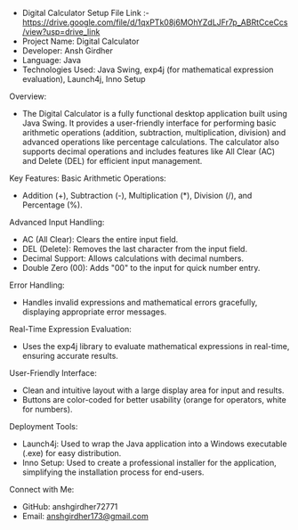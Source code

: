 * Digital Calculator Setup File Link :- https://drive.google.com/file/d/1qxPTk08j6MOhYZdLJFr7p_ABRtCceCcs/view?usp=drive_link
* Project Name: Digital Calculator
* Developer: Ansh Girdher
* Language: Java
* Technologies Used: Java Swing, exp4j (for mathematical expression evaluation), Launch4j, Inno Setup

Overview:
* The Digital Calculator is a fully functional desktop application built using Java Swing. It provides a user-friendly interface for performing basic arithmetic operations (addition, subtraction, multiplication, division) and advanced operations like percentage calculations. The calculator also supports decimal operations and includes features like All Clear (AC) and Delete (DEL) for efficient input management.

Key Features:
Basic Arithmetic Operations:
* Addition (+), Subtraction (-), Multiplication (*), Division (/), and Percentage (%).

Advanced Input Handling:
* AC (All Clear): Clears the entire input field.
* DEL (Delete): Removes the last character from the input field.
* Decimal Support: Allows calculations with decimal numbers.
* Double Zero (00): Adds "00" to the input for quick number entry.

Error Handling:
* Handles invalid expressions and mathematical errors gracefully, displaying appropriate error messages.

Real-Time Expression Evaluation:
* Uses the exp4j library to evaluate mathematical expressions in real-time, ensuring accurate results.

User-Friendly Interface:
* Clean and intuitive layout with a large display area for input and results.
* Buttons are color-coded for better usability (orange for operators, white for numbers).

Deployment Tools:
* Launch4j: Used to wrap the Java application into a Windows executable (.exe) for easy distribution.
* Inno Setup: Used to create a professional installer for the application, simplifying the installation process for end-users.

Connect with Me:
* GitHub: anshgirdher72771
* Email: anshgirdher173@gmail.com

